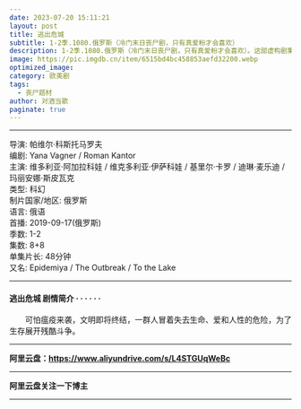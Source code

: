 ```yaml
---
date: 2023-07-20 15:11:21
layout: post
title: 逃出危城
subtitle: 1-2季.1080.俄罗斯（冷门末日丧尸剧，只有真爱粉才会喜欢）
description: 1-2季.1080.俄罗斯（冷门末日丧尸剧，只有真爱粉才会喜欢）。这部虚构剧集基于历史事件创作，戏剧化地讲述了伊丽莎白二世女王的故事，以及塑造了其统治时期的政治和私人事件...
image: https://pic.imgdb.cn/item/6515bd4bc458853aefd32200.webp
optimized_image: 
category: 欧美剧
tags:
  - 丧尸题材
author: 对酒当歌
paginate: true
---
```


---

导演: 帕维尔·科斯托马罗夫  
编剧: Yana Vagner / Roman Kantor  
主演: 维多利亚·阿加拉科娃 / 维克多利亚·伊萨科娃 / 基里尔·卡罗 / 迪琳·麦乐迪 / 玛丽安娜·斯皮瓦克  
类型: 科幻  
制片国家/地区: 俄罗斯  
语言: 俄语  
首播: 2019-09-17(俄罗斯)  
季数: 1-2  
集数: 8+8  
单集片长: 48分钟  
又名: Epidemiya / The Outbreak / To the Lake  

---

#### 逃出危城 剧情简介 · · · · · ·

　　可怕瘟疫来袭，文明即将终结，一群人冒着失去生命、爱和人性的危险，为了生存展开残酷斗争。

---

**阿里云盘：<https://www.aliyundrive.com/s/L4STGUqWeBc>**

---

**阿里云盘关注一下博主**

---
